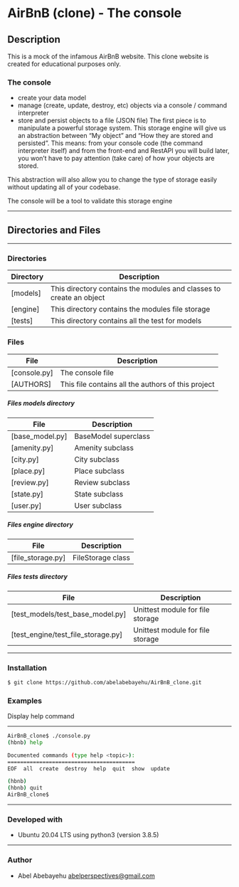 # AirBnB (clone) - The console


## Description
This is a mock of the infamous AirBnB website. This clone website is created for educational purposes only.

### The console
- create your data model
- manage (create, update, destroy, etc) objects via a console / command interpreter
- store and persist objects to a file (JSON file)
The first piece is to manipulate a powerful storage system. This storage engine will give us an abstraction between “My object” and “How they are stored and persisted”. This means: from your console code (the command interpreter itself) and from the front-end and RestAPI you will build later, you won’t have to pay attention (take care) of how your objects are stored.

This abstraction will also allow you to change the type of storage easily without updating all of your codebase.

The console will be a tool to validate this storage engine
___

## Directories and Files
___
### Directories
| Directory | Description |
| ------ | ------ |
| [models] | This directory contains the modules and classes to create an object|
| [engine] | This directory contains the modules file storage|
| [tests] | This directory contains all the test for models|

### Files
| File | Description |
| ------ | ------ |
| [console.py] | The console file|
| [AUTHORS] | This file contains all the authors of this project|

##### Files models directory
| File | Description |
| ------ | ------ |
| [base_model.py] | BaseModel superclass|
| [amenity.py] | Amenity subclass|
| [city.py] | City subclass|
| [place.py] | Place subclass|
| [review.py] | Review subclass|
| [state.py] | State subclass|
| [user.py] | User subclass|

##### Files engine directory
| File | Description |
| ------ | ------ |
| [file_storage.py] | FileStorage class|

##### Files tests directory
| File | Description |
| ------ | ------ |
| [test_models/test_base_model.py] | Unittest module for file storage|
| [test_engine/test_file_storage.py] | Unittest module for file storage|
___

### Installation
```sh
$ git clone https://github.com/abelabebayehu/AirBnB_clone.git
```

### Examples
Display help command
___
```sh
AirBnB_clone$ ./console.py
(hbnb) help

Documented commands (type help <topic>):
========================================
EOF  all  create  destroy  help  quit  show  update

(hbnb) 
(hbnb) quit
AirBnB_clone$
```
___

### Developed with
- Ubuntu 20.04 LTS using python3 (version 3.8.5)
___

### Author
- Abel Abebayehu <abelperspectives@gmail.com>
